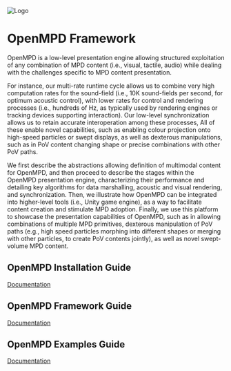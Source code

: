 ![Logo](https://github.com/RobertoMontano/OpenMPD/blob/main/Docs/OpenMPD_Logo.png)
# OpenMPD Framework

OpenMPD is a low-level presentation engine allowing structured exploitation of any combination of MPD content (i.e., visual, tactile, audio) while dealing with the challenges specific to MPD content presentation.

For instance, our multi-rate runtime cycle allows us to combine very high computation rates for the sound-field (i.e., 10K sound-fields per second, for optimum acoustic control), with lower rates for control and rendering processes (i.e., hundreds of Hz, as typically used by rendering engines or tracking devices supporting interaction). Our low-level synchronization allows us to retain accurate interoperation among these processes, All of these enable novel capabilities, such as enabling colour projection onto high-speed particles or swept displays, as well as dexterous manipulations, such as in PoV content changing shape or precise combinations with other PoV paths. 

We first describe the abstractions allowing definition of multimodal content for OpenMPD, and then proceed to describe the stages within the OpenMPD presentation engine, characterizing their performance and detailing key algorithms for data marshalling, acoustic and visual rendering, and synchronization. Then, we illustrate how OpenMPD can be integrated into higher-level tools (i.e., Unity game engine), as a way to facilitate content creation and stimulate MPD adoption. Finally, we use this platform to showcase the presentation capabilities of OpenMPD, such as in allowing combinations of multiple MPD primitives, dexterous manipulation of PoV paths (e.g., high speed particles morphing into different shapes or merging with other particles, to create PoV contents jointly), as well as novel swept-volume MPD content.  

## OpenMPD Installation Guide
[Documentation](https://github.com/RobertoMontano/OpenMPD/blob/main/Docs/OpenMPD_FrameworkSetup.pdf)

## OpenMPD Framework Guide
[Documentation](https://github.com/RobertoMontano/OpenMPD/blob/main/Docs/OpenMPD%20Tutorials_Guide.pdf)

## OpenMPD Examples Guide
[Documentation](https://github.com/RobertoMontano/OpenMPD/blob/main/Docs/OpenMPD%20Tutorials_Examples.pdf)
